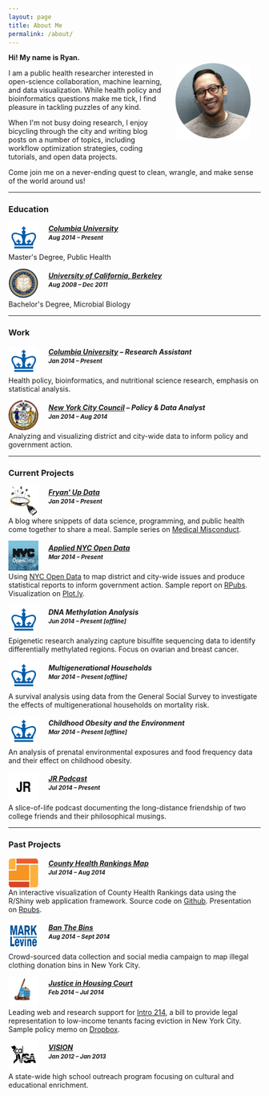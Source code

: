 ```yaml
---
layout: page
title: About Me
permalink: /about/
---
```


<img src = "/assets/images/profile.png" style = "width: 150px; height: 150px; margin: 20px; float:right;">

<p><strong>Hi! My name is Ryan.</strong></p>
<p>I am a public health researcher interested in open-science collaboration, machine learning, and data visualization. While health policy and bioinformatics questions make me tick, I find pleasure in tackling puzzles of any kind.</p>
<p>When I'm not busy doing research, I enjoy bicycling through the city and writing blog posts on a number of topics, including workflow optimization strategies, coding tutorials, and open data projects.</p>
<p>Come join me on a never-ending quest to clean, wrangle, and make sense of the world around us!</p>

---

### Education

<img src="/assets/images/columbia.png" width = "60" height = "60" align = "left" style = "margin: 0px 20px 0px 0px">
<h5><a href="http://www.mailman.columbia.edu/" target="_blank">Columbia University</a> <br><small>Aug 2014 &ndash; Present</small></h5>
<p>Master's Degree, Public Health</p>

<img src="/assets/images/berkeley.png" width = "60" height = "60" align = "left" style = "margin: 0px 20px 0px 0px">
<h5><a href="http://www.mailman.columbia.edu/" target="_blank">University of California, Berkeley</a><br> <small>Aug 2008 &ndash; Dec 2011</small></h5>
<p>Bachelor's Degree, Microbial Biology </p>

---

### Work

<img src="/assets/images/columbia.png" width = "60" height = "60" align = "left" style = "margin: 0px 20px 0px 0px">
<h5><a href="http://mailman.columbia.edu" target="_blank">Columbia University</a> &ndash; Research Assistant<br> <small>Jan 2014 &ndash; Present</small></h5>
<p>Health policy, bioinformatics, and nutritional science research, emphasis on statistical analysis.</p>

<img src="/assets/images/nycc-logo.png" width = "60" height = "60" align = "left" style = "margin: 0px 20px 0px 0px">
<h5><a href="http://council.nyc.gov/html/home/home.shtml" target="_blank">New York City Council</a> &ndash; Policy &amp; Data Analyst <br><small>Jan 2014 &ndash; Aug 2014</small></h5>
<p>Analyzing and visualizing district and city-wide data to inform policy and government action.</p>

---

### Current Projects

<img src="/assets/images/fryandata-logo.png" width = "60" height = "60" align = "left" style = "margin: 0px 20px 0px 0px">
<h5><a href="http://fryandata.wordpress.com" target="_blank">Fryan' Up Data</a> <br><small>Jan 2014 &ndash; Present</small></h5>
<p>A blog where snippets of data science, programming, and public health come together to share a meal. Sample series on <a href = "http://www.ryancquan.com/blog/2014/7/9/x0ohjuu3558s53swks494phapmjtop" target = "_blank">Medical Misconduct</a>.</p>

<img src="/assets/images/nyc-open-data.png" width = "60" height = "60" align = "left" style = "margin: 0px 20px 0px 0px">
<h5><a href="http://housingcourt.weebly.com/" target="_blank">Applied NYC Open Data</a> <br> <small>Mar 2014 &ndash; Present</small></h5>
<p>Using <a href = "https://nycopendata.socrata.com/" target="_blank">NYC Open Data</a> to map district and city-wide issues and produce statistical reports to inform government action. Sample report on <a href="http://rpubs.com/rcquan/22480" target="_blank">RPubs</a>. Visualization on <a href = "https://plot.ly/~rcquan/0" target = "_blank">Plot.ly</a>.</p>

<img src="/assets/images/columbia.png" width = "60" height = "60" align = "left" style = "margin: 0px 20px 0px 0px">
<h5>DNA Methylation Analysis <br><small>Jun 2014 &ndash; Present [offline]</small></h5>
<p>Epigenetic research analyzing capture bisulfite sequencing data to identify differentially methylated regions. Focus on ovarian and breast cancer. </p>

<img src="/assets/images/columbia.png" width = "60" height = "60" align = "left" style = "margin: 0px 20px 0px 0px">
<h5>Multigenerational Households <br><small>Mar 2014 &ndash; Present [offline]</small></h5>
<p>A survival analysis using data from the General Social Survey to investigate the effects of multigenerational households on mortality risk.</p>

<img src="/assets/images/columbia.png" width = "60" height = "60" align = "left" style = "margin: 0px 20px 0px 0px">
<h5>Childhood Obesity and the Environment <br><small>Mar 2014 &ndash; Present [offline]</small></h5>
<p>An analysis of prenatal environmental exposures and food frequency data and their effect on childhood obesity.</p>

<img src="/assets/images/jr.png" width = "60" height = "60" align = "left" style = "margin: 0px 20px 0px 0px">
<h5><a href = "http://www.ryancquan.com/blog?category=Podcasts" target="_blank">JR Podcast</a> <br><small>Jul 2014 &ndash; Present </small></h5>
<p>A slice-of-life podcast documenting the long-distance friendship of two college friends and their philosophical musings.</p>

---

### Past Projects

<img src="/assets/images/chr.png" width = "60" height = "60" align = "left" style = "margin: 0px 20px 0px 0px">
<h5><a href="https://ryancquan.shinyapps.io/county-health-rankings/" target="_blank">County Health Rankings Map</a> <br> <small>Jul 2014 &ndash; Aug 2014</small></h5>
<p>An interactive visualization of County Health Rankings data using the R/Shiny web application framework. Source code on <a href = "https://github.com/rcquan/devdataprod" target = "_blank">Github</a>. Presentation on <a href = "http://rpubs.com/rcquan/county-health-rankings" target = "_blank">Rpubs</a>.</p> 

<img src="/assets/images/levine.png" width = "60" height = "60" align = "left" style = "margin: 0px 20px 0px 0px">
<h5><a href="http://banthebins.crowdmap.com" target="_blank">Ban The Bins</a><br> <small>Aug 2014 &ndash; Sept 2014</small></h5>
<p>Crowd-sourced data collection and social media campaign to map illegal clothing donation bins in New York City.</p>

<img src="/assets/images/housing-court.png" width = "60" height = "60" align = "left" style = "margin: 0px 20px 0px 0px">
<h5><a href="http://housingcourt.weebly.com/" target="_blank">Justice in Housing Court</a> <br> <small>Feb 2014 &ndash; Jul 2014</small></h5>
<p>Leading web and research support for <a href = "http://legistar.council.nyc.gov/LegislationDetail.aspx?ID=1687978&amp;GUID=29A4594B-9E8A-4C5E-A797-96BDC4F64F80&amp;Options=&amp;Search=" target = "_blank">Intro 214</a>, a bill to provide legal representation to low-income tenants facing eviction in New York City. Sample policy memo on <a href = "https://www.dropbox.com/s/69o29pkuu62a1ib/Eviction_PolicyMemo.pdf" target = "_blank">Dropbox</a>.</p>

<img src="/assets/images/vsa-logo.png" width = "60" height = "60" align = "left" style = "margin: 0px 20px 0px 0px">
<h5><a href = "http://calvsa.com/vision/" target = "_blank">VISION</a> <br><small>Jan 2012 &ndash; Jan 2013</small></h5>
<p>A state-wide high school outreach program focusing on cultural and educational enrichment. </p>

